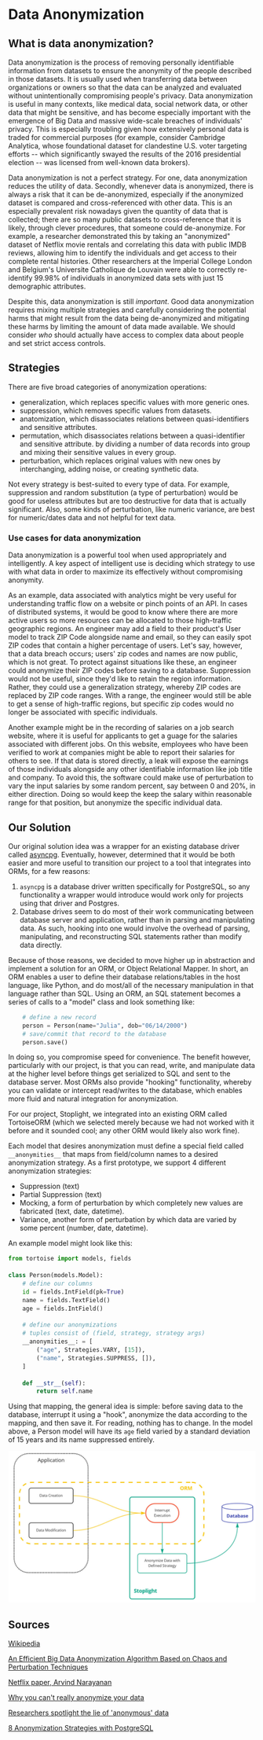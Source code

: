 # Data Anonymization

## What is data anonymization?

Data anonymization is the process of removing personally identifiable information from datasets to ensure the anonymity of the people described in those datasets. It is usually used when transferring data between organizations or owners so that the data can be analyzed and evaluated without unintentionally compromising people's privacy. Data anonymization is useful in many contexts, like medical data, social network data, or other data that might be sensitive, and has become especially important with the emergence of Big Data and massive wide-scale breaches of individuals' privacy. This is especially troubling given how extensively personal data is traded for commercial purposes (for example, consider Cambridge Analytica, whose foundational dataset for clandestine U.S. voter targeting efforts -- which significantly swayed the results of the 2016 presidential election -- was licensed from well-known data brokers).

Data anonymization is not a perfect strategy. For one, data anonymization reduces the utility of data. Secondly, whenever data is anonymized, there is always a risk that it can be de-anonymized, especially if the anonymized dataset is compared and cross-referenced with other data. This is an especially prevalent risk nowadays given the quantity of data that is collected; there are so many public datasets to cross-reference that it is likely, through clever procedures, that someone could de-anonymize. For example, a researcher demonstrated this by taking an "anonymized" dataset of Netflix movie rentals and correlating this data with public IMDB reviews, allowing him to identify the individuals and get access to their complete rental histories. Other researchers at the Imperial College London and Belgium's Universite Catholique de Louvain were able to correctly re-identify 99.98% of individuals in anonymized data sets with just 15 demographic attributes.

Despite this, data anonymization is still _important_. Good data anonymization requires mixing multiple strategies and carefully considering the potential harms that might result from the data being de-anonymized and mitigating these harms by limiting the amount of data made available. We should consider _who_ should actually have access to complex data about people and set strict access controls.

## Strategies

There are five broad categories of anonymization operations:

- generalization, which replaces specific values with more generic ones.
- suppression, which removes specific values from datasets.
- anatomization, which disassociates relations between quasi-identifiers and sensitive attributes.
- permutation, which disassociates relations between a quasi-identifier and sensitive attribute. by dividing a number of data records into group and mixing their sensitive values in every group.
- perturbation, which replaces original values with new ones by interchanging, adding noise, or creating synthetic data.

Not every strategy is best-suited to every type of data. For example, suppression and random substitution (a type of perturbation) would be good for useless attributes but are too destructive for data that is actually significant. Also, some kinds of perturbation, like numeric variance, are best for numeric/dates data and not helpful for text data.

### Use cases for data anonymization

Data anonymization is a powerful tool when used appropriately and intelligently. A key aspect of intelligent use is deciding which strategy to use with what data in order to maximize its effectively without compromising anonymity.

As an example, data associated with analytics might be very useful for understanding traffic flow on a website or pinch points of an API. In cases of distributed systems, it would be good to know where there are more active users so more resources can be allocated to those high-traffic geographic regions. An engineer may add a field to their product's User model to track ZIP Code alongside name and email, so they can easily spot ZIP codes that contain a higher percentage of users. Let's say, however, that a data breach occurs; users' zip codes and names are now public, which is not great. To protect against situations like these, an engineer could anonymize their ZIP codes before saving to a database. Suppression would not be useful, since they'd like to retain the region information. Rather, they could use a generalization strategy, whereby ZIP codes are replaced by ZIP code ranges. With a range, the engineer would still be able to get a sense of high-traffic regions, but specific zip codes would no longer be associated with specific individuals.

Another example might be in the recording of salaries on a job search website, where it is useful for applicants to get a guage for the salaries associated with different jobs. On this website, employees who have been verified to work at companies might be able to report their salaries for others to see. If that data is stored directly, a leak will expose the earnings of those individuals alongside any other identifiable information like job title and company. To avoid this, the software could make use of perturbation to vary the input salaries by some random percent, say between 0 and 20%, in either direction. Doing so would keep the keep the salary within reasonable range for that position, but anonymize the specific individual data.

## Our Solution

Our original solution idea was a wrapper for an existing database driver called [asyncpg](https://pypi.org/project/asyncpg/). Eventually, however, determined that it would be both easier and more useful to transition our project to a tool that integrates into ORMs, for a few reasons:

1. `asyncpg` is a database driver written specifically for PostgreSQL, so any functionality a wrapper would introduce would work only for projects using that driver and Postgres.
2. Database drives seem to do most of their work communicating between database server and application, rather than in parsing and manipulating data. As such, hooking into one would involve the overhead of parsing, manipulating, and reconstructing SQL statements rather than modify data directly.

Because of those reasons, we decided to move higher up in abstraction and implement a solution for an ORM, or Object Relational Mapper. In short, an ORM enables a user to define their database relations/tables in the host language, like Python, and do most/all of the necessary manipulation in that language rather than SQL. Using an ORM, an SQL statement becomes a series of calls to a "model" class and look something like:

```python
    # define a new record
    person = Person(name="Julia", dob="06/14/2000")
    # save/commit that record to the database
    person.save()
```

In doing so, you compromise speed for convenience. The benefit however, particularly with our project, is that you can read, write, and manipulate data at the higher level before things get serialized to SQL and sent to the database server. Most ORMs also provide "hooking" functionality, whereby you can validate or intercept read/writes to the database, which enables more fluid and natural integration for anonymization.

For our project, Stoplight, we integrated into an existing ORM called TortoiseORM (which we selected merely because we had not worked with it before and it sounded cool; any other ORM would likely also work fine).

Each model that desires anonymization must define a special field called `__anonymities__` that maps from field/column names to a desired anonymization strategy. As a first prototype, we support 4 different anonymization strategies:

- Suppression (text)
- Partial Suppression (text)
- Mocking, a form of perturbation by which completely new values are fabricated (text, date, datetime).
- Variance, another form of perturbation by which data are varied by some percent (number, date, datetime).

An example model might look like this:

```python
from tortoise import models, fields

class Person(models.Model):
    # define our columns
    id = fields.IntField(pk=True)
    name = fields.TextField()
    age = fields.IntField()

    # define our anonymizations
    # tuples consist of (field, strategy, strategy args)
    __anonymities__: = [
        ("age", Strategies.VARY, [15]),
        ("name", Strategies.SUPPRESS, []),
    ]

    def __str__(self):
        return self.name
```

Using that mapping, the general idea is simple: before saving data to the database, interrupt it using a "hook", anonymize the data according to the mapping, and then save it. For reading, nothing has to change. In the model above, a Person model will have its `age` field varied by a standard deviation of 15 years and its name suppressed entirely.

![a visual layout of our project, stoplight](stoplight.jpg)

## Sources

[Wikipedia](https://en.wikipedia.org/wiki/Data_anonymization#cite_note-:0-6)

[An Efficient Big Data Anonymization Algorithm Based on Chaos and Perturbation Techniques](https://www.ncbi.nlm.nih.gov/pmc/articles/PMC7512893/)

[Netflix paper, Arvind Narayanan](https://web.archive.org/web/20131216184011/http://33bits.org/about/netflix-paper-home-page/)

[Why you can't really anonymize your data](https://web.archive.org/web/20140109052803/http://strata.oreilly.com/2011/05/anonymize-data-limits.html)

[Researchers spotlight the lie of 'anonymous' data](https://techcrunch.com/2019/07/24/researchers-spotlight-the-lie-of-anonymous-data/)

[8 Anonymization Strategies with PostgreSQL](https://blog.taadeem.net/english/2019/01/03/8_anonymization_strategies_with_postgres)
